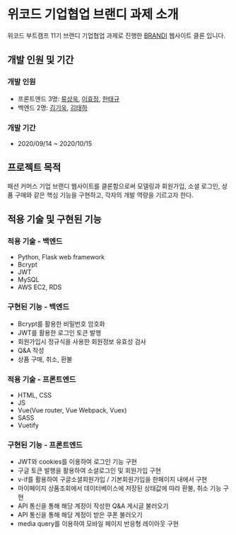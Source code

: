 # 위코드 기업협업 브랜디 과제 소개
위코드 부트캠프 11기 브랜디 기업협업 과제로 진행한 [BRANDI](https://www.brandi.co.kr) 웹사이트 클론 입니다.

## 개발 인원 및 기간
### 개발 인원
* 프론트엔드 3명: [류상욱](https://github.com/ryuinkyoto), [이효정](https://github.com/ovovv), [한태규](https://github.com/recurian1058)
* 백엔드 2명: [김기욱](https://github.com/keywookkim), [김태하](https://github.com/taeha7b)

### 개발 기간
* 2020/09/14 ~ 2020/10/15

## 프로젝트 목적
패션 커머스 기업 브랜디 웹사이트를 클론함으로써 모델링과 회원가입, 소셜 로그인, 상품 구매와 같은 핵심 기능을 구현하고,
각자의 개발 역량을 기르고자 한다.

## 적용 기술 및 구현된 기능
### 적용 기술 - 백엔드
* Python, Flask web framework
* Bcrypt
* JWT
* MySQL
* AWS EC2, RDS

### 구현된 기능 - 백엔드
* Bcrypt를 활용한 비밀번호 암호화
* JWT를 활용한 로그인 토큰 발행
* 회원가입시 정규식을 사용한 회원정보 유효성 검사
* Q&A 작성
* 상품 구매, 취소, 환불

### 적용 기술 - 프론트엔드
* HTML, CSS
* JS
* Vue(Vue router, Vue Webpack, Vuex)
* SASS
* Vuetify

### 구현된 기능 - 프론트엔드
* JWT와 cookies를 이용하여 로그인 기능 구현
* 구글 토큰 발행을 활용하여 소셜로그인 및 회원가입 구현
* v-if를 활용하여 구글소셜회원가입 / 기본회원가입을 한페이지 내에서 구현
* 마이페이지 상품조회에서 데이터베이스에 저장된 상태값에 따라 환불, 취소 기능 구현
* API 통신을 통해 해당 계정이 작성한 Q&A 게시글 불러오기
* API 통신을 통해 해당 계정이 받은 쿠폰 불러오기
* media query를 이용하여 모바일 페이지 반응형 레이아웃 구현
